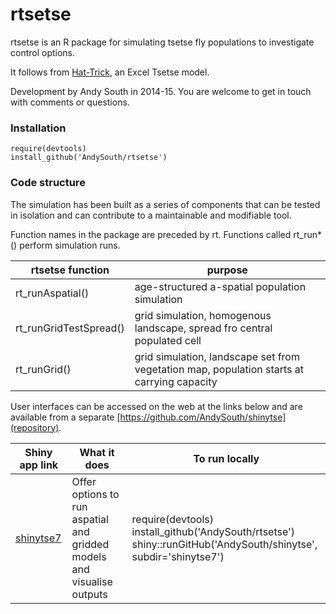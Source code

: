 rtsetse
========================================================

rtsetse is an R package for simulating tsetse fly populations to investigate control options.

It follows from [Hat-Trick](http://www.tsetse.org), an Excel Tsetse model.

Development by Andy South in 2014-15. You are welcome to get in touch with comments or questions.

### Installation

    require(devtools)    
    install_github('AndySouth/rtsetse')     


### Code structure
The simulation has been built as a series of components that can be tested in isolation and can contribute to a maintainable and modifiable tool.

Function names in the package are preceded by rt. Functions called rt_run*() perform simulation runs.


rtsetse function | purpose   
------------------------ | -------------
rt_runAspatial()         | age-structured a-spatial population simulation
rt_runGridTestSpread()   | grid simulation, homogenous landscape, spread fro central populated cell
rt_runGrid()             | grid simulation, landscape set from vegetation map, population starts at carrying capacity

User interfaces can be accessed on the web at the links below and are available from a separate [https://github.com/AndySouth/shinytse](repository).

Shiny app link  | What it does  | To run locally
------------- | -------------| -------------
[shinytse7](http://andysouth.shinyapps.io/shinytse7/) | Offer options to run aspatial and gridded models and visualise outputs | require(devtools)<br>install_github('AndySouth/rtsetse')<br>shiny::runGitHub('AndySouth/shinytse', subdir='shinytse7') 
